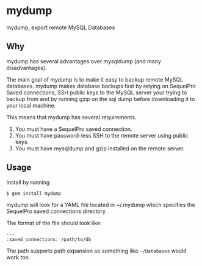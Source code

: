 mydump
======

mydump, export remote MySQL Databases

Why
---

mydump has several advantages over mysqldump (and many disadvantages).

The main goal of mydump is to make it easy to backup remote MySQL databases. mydump makes database backups fast by relying on SequelPro Saved connections, SSH public keys to the MySQL server your trying to backup from and by running gzip on the sql dump before downloading it to your local machine.

This means that mydump has several requirements.

1. You must have a SequelPro saved connection.
2. You must have password-less SSH to the remote server using public keys. 
3. You must have mysqldump and gzip installed on the remote server.

Usage
-----

Install by running

    $ gem install mydump

mydump will look for a YAML file located in ~/.mydump which specifies the SequelPro saved connections directory.

The format of the file should look like:

    ---
    :saved_connections: /path/to/db

The path supports path expansion so something like `~/Databases` would work too.